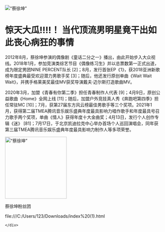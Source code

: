 <!DOCTYPE html>
<html lang="zh-CN">
  <head>
    <meta charset="utf-8">
    <meta name="viewport" content="width=device-width, initial-scale=1" />
    <title>蔡徐坤粉丝团</title>
    <style>  
      body {
        margin: 0;
      }
    </style>
  </head>
  <body>
     <div>
      <img src='https://img0.baidu.com/it/u=4085445224,2402921470&fm=253&fmt=auto&app=120&f=JPEG?w=608&h=338=' alt=“蔡徐坤”
    </div>
    <h1>惊天大瓜!!!!！  当代顶流男明星竟干出如此丧心病狂的事情</h1>
    <p>2012年8月，蔡徐坤参演的偶像剧《童话二分之一》播出，由此开始步入大众视线。2018年1月，参加竞演类综艺节目《偶像练习生》并以总票数第一正式出道，成为限定男团NINE PERCENT队长 [2]；8月，发行首张EP《1》，获2018亚洲新歌榜年度盛典最受欢迎潜力男歌手奖 [3]；随后，他还发行原创单曲《Wait Wait Wait》，并携手格莱美奖最佳MV获奖导演戴夫·迈尔斯打造歌曲MV。</p>
    <div style=>
      <p>2020年3月，加盟《青春有你第二季》担任青春制作人代表 [9]；4月9日，原创公益歌曲《Home》全网上线 [11]；随后，加盟户外竞技真人秀《奔跑吧第四季》担任常驻MC [10]；7月，获第27届东方风云榜最佳男歌手等三个奖项。2021年1月，获得第二届TMEA腾讯音乐娱乐盛典年度最具影响力唱作歌手和年度最具号召力歌手两个奖项，单曲《情人》获得年度十大金曲奖；4月13日，发行个人创作专辑《迷》 [81]；7月17日，于北京凯迪拉克中心举办首场个人巡回演唱会，同年获第三届TMEA腾讯音乐娱乐盛典年度最具影响力制作人等多项荣誉。</p>
     <img src='https://s1.aigei.com/prevfiles/f685915bc1aa4a6595b0cfc5b7917c83.gif?e=1735488000&token=P7S2Xpzfz11vAkASLTkfHN7Fw-oOZBecqeJaxypL:0R7zLpme1z9HFbeeBVuoOv4BQnM=' alt=“蔡徐坤” width="200px" height="200px"'"蔡徐坤"width="200px" height="200px"
    </div>
    <div style="
     background-color:#f1f2f3；
     text-align：center；
     paddding：12px；
    "><p>蔡徐坤粉丝团</p>
    <a>file:///C:/Users/123/Downloads/index%20(1).html</a>
    
    </div>
  </body>
</html>

